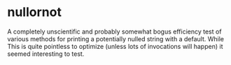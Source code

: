 # nullornot
A completely unscientific and probably somewhat bogus efficiency test of various
methods for printing a potentially nulled string with a default. While This is
quite pointless to optimize (unless lots of invocations will happen) it seemed
interesting to test.
